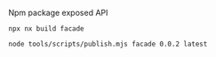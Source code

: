Npm package exposed API

`npx nx build facade`

`node tools/scripts/publish.mjs facade 0.0.2 latest`
